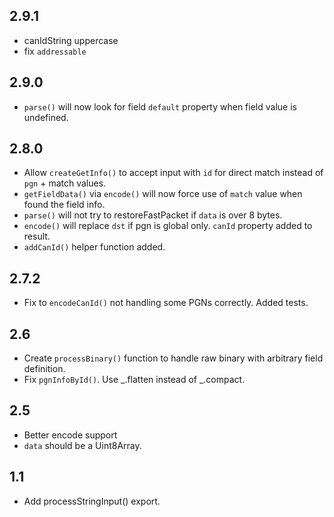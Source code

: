 ## 2.9.1
* canIdString uppercase
* fix `addressable`

## 2.9.0
* `parse()` will now look for field `default` property when field value is undefined.

## 2.8.0
* Allow `createGetInfo()` to accept input with `id` for direct match instead of `pgn` + match values.
* `getFieldData()` via `encode()` will now force use of `match` value when found the field info.
* `parse()` will not try to restoreFastPacket if `data` is over 8 bytes.
* `encode()` will replace `dst` if pgn is global only. `canId` property added to result.
* `addCanId()` helper function added.

## 2.7.2
* Fix to `encodeCanId()` not handling some PGNs correctly. Added tests.

## 2.6
* Create `processBinary()` function to handle raw binary with arbitrary field definition.
* Fix `pgnInfoById()`. Use _.flatten instead of _.compact.

## 2.5
* Better encode support
* `data` should be a Uint8Array.

## 1.1
* Add processStringInput() export.
